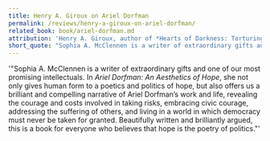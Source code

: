 ```yaml
---
title: Henry A. Giroux on Ariel Dorfman
permalink: /reviews/henry-a-giroux-on-ariel-dorfman/
related_book: book/ariel-dorfman.md
attribution: 'Henry A. Giroux, author of *Hearts of Darkness: Torturing Children in the War on Terror*'
short_quote: "Sophia A. McClennen is a writer of extraordinary gifts and one of our most promising intellectuals. ... Beautifully written and brilliantly argued, this is a book for everyone who believes that hope is the poetry of politics."
---
```

'"Sophia A. McClennen is a writer of extraordinary gifts and one of our most promising intellectuals. In *Ariel Dorfman: An Aesthetics of Hope*, she not only gives human form to a poetics and politics of hope, but also offers us a brilliant and compelling narrative of Ariel Dorfman’s work and life, revealing the courage and costs involved in taking risks, embracing civic courage, addressing the suffering of others, and living in a world in which democracy must never be taken for granted. Beautifully written and brilliantly argued, this is a book for everyone who believes that hope is the poetry of politics."'
